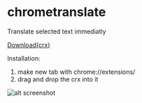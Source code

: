 chrometranslate
===============

Translate selected text immediatly

[Download(crx)](https://github.com/papplampe/chrometranslate/raw/master/dist/chrometranslate.crx)


Installation:

1. make new tab with chrome://extensions/
2. drag and drop the crx into it


![alt screenshot](https://raw2.github.com/papplampe/chrometranslate/master/screenshot/screenshot.png)
